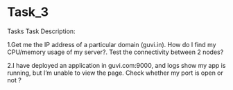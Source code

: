 # Task_3
Tasks
Task Description:

1.Get me the IP address of a particular domain (guvi.in). How do I find my CPU/memory usage of my server?. Test the connectivity between 2 nodes?

2.I have deployed an application in guvi.com:9000, and logs show my app is running, but I’m unable to view the page. Check whether my port is open or not ?
